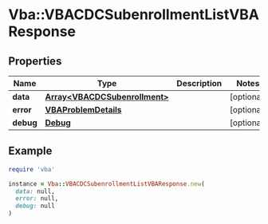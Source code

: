 # Vba::VBACDCSubenrollmentListVBAResponse

## Properties

| Name | Type | Description | Notes |
| ---- | ---- | ----------- | ----- |
| **data** | [**Array&lt;VBACDCSubenrollment&gt;**](VBACDCSubenrollment.md) |  | [optional] |
| **error** | [**VBAProblemDetails**](VBAProblemDetails.md) |  | [optional] |
| **debug** | [**Debug**](Debug.md) |  | [optional] |

## Example

```ruby
require 'vba'

instance = Vba::VBACDCSubenrollmentListVBAResponse.new(
  data: null,
  error: null,
  debug: null
)
```

